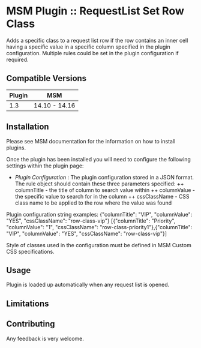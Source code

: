 # MSM Plugin :: RequestList Set Row Class

Adds a specific class to a request list row if the row contains an inner cell having a specific value in a specific column specified in the plugin configuration.
Multiple rules could be set in the plugin configuration if required.


## Compatible Versions

| Plugin  | MSM                    |
|---------|------------------------|
| 1.3     | 14.10 - 14.16          |

## Installation

Please see MSM documentation for the information on how to install plugins.

Once the plugin has been installed you will need to configure the following settings within the plugin page:

+ *Plugin Configuration* : 	The plugin configuration stored in a JSON format. The rule object should contain these three parameters specified:
++ columnTitle - the title of column to search value within
++ columnValue - the specific value to search for in the column
++ cssClassName - CSS class name to be applied to the row where the value was found

Plugin configuration string examples:
  {"columnTitle": "VIP", "columnValue": "YES", "cssClassName": "row-class-vip"}
  [{"columnTitle": "Priority", "columnValue": "1", "cssClassName": "row-class-priority1"},{"columnTitle": "VIP", "columnValue": "YES", "cssClassName": "row-class-vip"}]

Style of classes used in the configuration must be defined in MSM Custom CSS specifications.

## Usage

Plugin is loaded up automatically when any request list is opened.

## Limitations


## Contributing

Any feedback is very welcome.